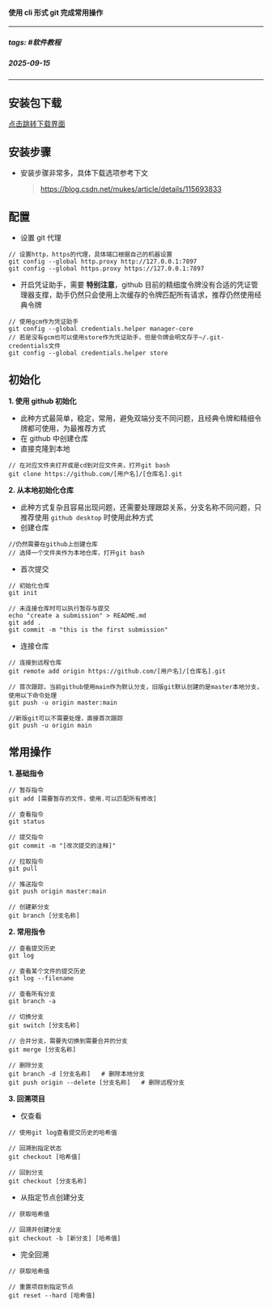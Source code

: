 #### 使用 cli 形式 git 完成常用操作 
---

##### **tags:**  #软件教程 
##### **2025-09-15**

---
## 安装包下载
[点击跳转下载界面](https://git-scm.com/downloads/win)

## 安装步骤
- 安装步骤非常多，具体下载选项参考下文
  > https://blog.csdn.net/mukes/article/details/115693833
  
## 配置
- 设置 git 代理
```
// 设置http，https的代理，具体端口根据自己的机器设置
git config --global http.proxy http://127.0.0.1:7897
git config --global https.proxy https://127.0.0.1:7897
```
- 开启凭证助手，需要 **特别注意**，github 目前的精细度令牌没有合适的凭证管理器支撑，助手仍然只会使用上次缓存的令牌匹配所有请求，推荐仍然使用经典令牌
```
// 使用gcm作为凭证助手
git config --global credentials.helper manager-core
// 若是没有gcm也可以使用store作为凭证助手，但是令牌会明文存于~/.git-credentials文件
git config --global credentials.helper store
```

## 初始化

**1. 使用 github 初始化**

- 此种方式最简单，稳定，常用，避免双端分支不同问题，且经典令牌和精细令牌都可使用，为最推荐方式
- 在 github 中创建仓库
- 直接克隆到本地
```
// 在对应文件夹打开或是cd到对应文件夹，打开git bash
git clone https://github.com/[用户名]/[仓库名].git
```
**2. 从本地初始化仓库**

- 此种方式复杂且容易出现问题，还需要处理跟踪关系，分支名称不同问题，只推荐使用 `github desktop` 时使用此种方式
- 创建仓库
```
//仍然需要在github上创建仓库
// 选择一个文件夹作为本地仓库，打开git bash
```
- 首次提交
```
// 初始化仓库
git init

// 未连接仓库时可以执行暂存与提交
echo "create a submission" > README.md
git add .
git commit -m "this is the first submission"
```
- 连接仓库
```
// 连接到远程仓库
git remote add origin https://github.com/[用户名]/[仓库名].git

// 首次跟踪，当前github使用main作为默认分支，旧版git默认创建的是master本地分支，使用以下命令处理
git push -u origin master:main

//新版git可以不需要处理，直接首次跟踪
git push -u origin main
```

## 常用操作

**1. 基础指令**

```
// 暂存指令
git add [需要暂存的文件，使用.可以匹配所有修改]

// 查看指令
git status

// 提交指令
git commit -m "[改次提交的注释]"

// 拉取指令
git pull

// 推送指令
git push origin master:main

// 创建新分支
git branch [分支名称]
```
**2. 常用指令**

```
// 查看提交历史
git log

// 查看某个文件的提交历史
git log --filename

// 查看所有分支
git branch -a

// 切换分支
git switch [分支名称]

// 合并分支，需要先切换到需要合并的分支
git merge [分支名称]

// 删除分支
git branch -d [分支名称]   # 删除本地分支
git push origin --delete [分支名称]   # 删除远程分支
```
**3. 回溯项目**

- 仅查看
```
// 使用git log查看提交历史的哈希值

// 回溯到指定状态
git checkout [哈希值]

// 回到分支
git checkout [分支名称]
```
- 从指定节点创建分支
```
// 获取哈希值

// 回溯并创建分支
git checkout -b [新分支] [哈希值]
```
- 完全回溯
```
// 获取哈希值

// 重置项目到指定节点
git reset --hard [哈希值]
```
